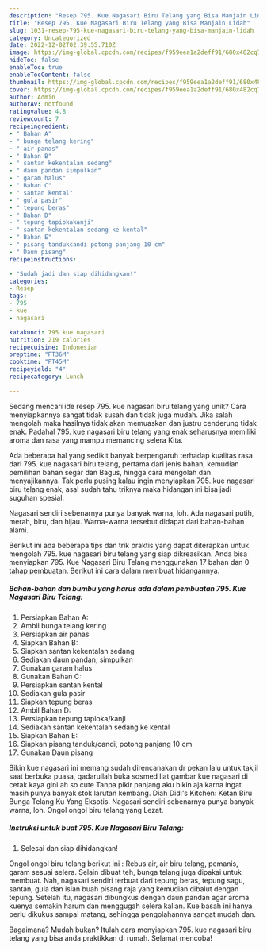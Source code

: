 ```yaml
---
description: "Resep 795. Kue Nagasari Biru Telang yang Bisa Manjain Lidah"
title: "Resep 795. Kue Nagasari Biru Telang yang Bisa Manjain Lidah"
slug: 1031-resep-795-kue-nagasari-biru-telang-yang-bisa-manjain-lidah
category: Uncategorized
date: 2022-12-02T02:39:55.710Z
image: https://img-global.cpcdn.com/recipes/f959eea1a2deff91/680x482cq70/795-kue-nagasari-biru-telang-foto-resep-utama.jpg
hideToc: false
enableToc: true
enableTocContent: false
thumbnail: https://img-global.cpcdn.com/recipes/f959eea1a2deff91/680x482cq70/795-kue-nagasari-biru-telang-foto-resep-utama.jpg
cover: https://img-global.cpcdn.com/recipes/f959eea1a2deff91/680x482cq70/795-kue-nagasari-biru-telang-foto-resep-utama.jpg
author: Admin
authorAv: notfound
ratingvalue: 4.8
reviewcount: 7
recipeingredient:
- " Bahan A"
- " bunga telang kering"
- " air panas"
- " Bahan B"
- " santan kekentalan sedang"
- " daun pandan simpulkan"
- " garam halus"
- " Bahan C"
- " santan kental"
- " gula pasir"
- " tepung beras"
- " Bahan D"
- " tepung tapiokakanji"
- " santan kekentalan sedang ke kental"
- " Bahan E"
- " pisang tandukcandi potong panjang 10 cm"
- " Daun pisang"
recipeinstructions:

- "Sudah jadi dan siap dihidangkan!"
categories:
- Resep
tags:
- 795
- kue
- nagasari

katakunci: 795 kue nagasari 
nutrition: 219 calories
recipecuisine: Indonesian
preptime: "PT36M"
cooktime: "PT45M"
recipeyield: "4"
recipecategory: Lunch

---
```





Sedang mencari ide resep 795. kue nagasari biru telang yang unik? Cara menyiapkannya sangat tidak susah dan tidak juga mudah. Jika salah mengolah maka hasilnya tidak akan memuaskan dan justru cenderung tidak enak. Padahal 795. kue nagasari biru telang yang enak seharusnya memiliki aroma dan rasa yang mampu memancing selera Kita.





Ada beberapa hal yang sedikit banyak berpengaruh terhadap kualitas rasa dari 795. kue nagasari biru telang, pertama dari jenis bahan, kemudian pemilihan bahan segar dan Bagus, hingga cara mengolah dan menyajikannya. Tak perlu pusing kalau ingin menyiapkan 795. kue nagasari biru telang enak,      asal sudah tahu triknya maka hidangan ini bisa jadi suguhan spesial.














Nagasari sendiri sebenarnya punya banyak warna, loh. Ada nagasari putih, merah, biru, dan hijau. Warna-warna tersebut didapat dari bahan-bahan alami.






Berikut ini ada beberapa tips dan trik praktis yang dapat diterapkan untuk mengolah 795. kue nagasari biru telang yang siap dikreasikan. Anda bisa menyiapkan 795. Kue Nagasari Biru Telang menggunakan 17 bahan dan 0 tahap pembuatan. Berikut ini cara dalam membuat hidangannya.

<!--inarticleads1-->

##### Bahan-bahan dan bumbu yang harus ada dalam pembuatan 795. Kue Nagasari Biru Telang:

1. Persiapkan  Bahan A:
1. Ambil  bunga telang kering
1. Persiapkan  air panas
1. Siapkan  Bahan B:
1. Siapkan  santan kekentalan sedang
1. Sediakan  daun pandan, simpulkan
1. Gunakan  garam halus
1. Gunakan  Bahan C:
1. Persiapkan  santan kental
1. Sediakan  gula pasir
1. Siapkan  tepung beras
1. Ambil  Bahan D:
1. Persiapkan  tepung tapioka/kanji
1. Sediakan  santan kekentalan sedang ke kental
1. Siapkan  Bahan E:
1. Siapkan  pisang tanduk/candi, potong panjang 10 cm
1. Gunakan  Daun pisang


Bikin kue nagasari ini memang sudah direncanakan dr pekan lalu untuk takjil saat berbuka puasa, qadarullah buka sosmed liat gambar kue nagasari di cetak kaya gini.ah so cute Tanpa pikir panjang aku bikin aja karna ingat masih punya banyak stok larutan kembang. Diah Didi&#39;s Kitchen: Ketan Biru Bunga Telang Ku Yang Eksotis. Nagasari sendiri sebenarnya punya banyak warna, loh. Ongol ongol biru telang yang Lezat. 

<!--inarticleads2-->

##### Instruksi untuk buat 795. Kue Nagasari Biru Telang:


1. Selesai dan siap dihidangkan!

Ongol ongol biru telang berikut ini : Rebus air, air biru telang, pemanis, garam sesuai selera. Selain dibuat teh, bunga telang juga dipakai untuk membuat. Nah, nagasari sendiri terbuat dari tepung beras, tepung sagu, santan, gula dan isian buah pisang raja yang kemudian dibalut dengan tepung. Setelah itu, nagasari dibungkus dengan daun pandan agar aroma kuenya semakin harum dan menggugah selera kalian. Kue basah ini hanya perlu dikukus sampai matang, sehingga pengolahannya sangat mudah dan. 

Bagaimana? Mudah bukan? Itulah cara menyiapkan 795. kue nagasari biru telang yang bisa anda praktikkan di rumah. Selamat mencoba!
